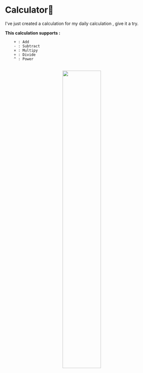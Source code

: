 # Calculator🧮

I've just created a calculation for my daily calculation , give it a try.

<b>This calculation supports : </b>
```
    + : Add
    - : Subtract
    × : Multipy
    ÷ : Divide
    ^ : Power
```

<div align="center">
  <br>
  <a rel="nofollow" href="https://github.com/thisiszahrasadeghi">
    <img width=50% src="https://github.com/thisiszahrasadeghi/Calculator/assets/170200995/7961ed1c-4ece-4021-bd7a-9986c58b0b9d")

  </a>
</div>
